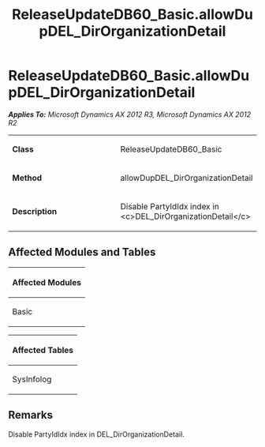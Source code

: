 ﻿---
title: ReleaseUpdateDB60_Basic.allowDupDEL_DirOrganizationDetail
TOCTitle: ReleaseUpdateDB60_Basic.allowDupDEL_DirOrganizationDetail
ms:assetid: 93046ddd-96d5-96d7-ace0-31ed8a5e0576
ms:mtpsurl: https://msdn.microsoft.com/en-us/library/JJ686107(v=AX.60)
ms:contentKeyID: 49709812
ms.date: 05/18/2015
mtps_version: v=AX.60
---

# ReleaseUpdateDB60\_Basic.allowDupDEL\_DirOrganizationDetail 


_**Applies To:** Microsoft Dynamics AX 2012 R3, Microsoft Dynamics AX 2012 R2_

<table>
<colgroup>
<col style="width: 50%" />
<col style="width: 50%" />
</colgroup>
<tbody>
<tr class="odd">
<td><p><strong>Class</strong></p></td>
<td><p>ReleaseUpdateDB60_Basic</p></td>
</tr>
<tr class="even">
<td><p><strong>Method</strong></p></td>
<td><p>allowDupDEL_DirOrganizationDetail</p></td>
</tr>
<tr class="odd">
<td><p><strong>Description</strong></p></td>
<td><p>Disable PartyIdIdx index in &lt;c&gt;DEL_DirOrganizationDetail&lt;/c&gt;</p></td>
</tr>
</tbody>
</table>


## Affected Modules and Tables

<table>
<colgroup>
<col style="width: 100%" />
</colgroup>
<thead>
<tr class="header">
<th><p>Affected Modules</p></th>
</tr>
</thead>
<tbody>
<tr class="odd">
<td><p>Basic</p></td>
</tr>
</tbody>
</table>


<table>
<colgroup>
<col style="width: 100%" />
</colgroup>
<thead>
<tr class="header">
<th><p>Affected Tables</p></th>
</tr>
</thead>
<tbody>
<tr class="odd">
<td><p>SysInfolog</p></td>
</tr>
</tbody>
</table>


## Remarks

Disable PartyIdIdx index in DEL\_DirOrganizationDetail.

  


